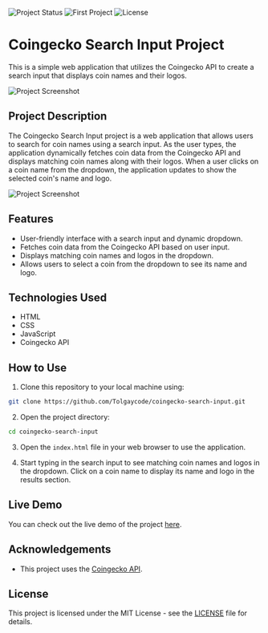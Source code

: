 ![Project Status](https://img.shields.io/badge/status-completed-brightgreen.svg)
![First Project](https://img.shields.io/badge/My%20First%20Project-Yes-brightgreen.svg)
![License](https://img.shields.io/badge/license-MIT-blue.svg)

# Coingecko Search Input Project

This is a simple web application that utilizes the Coingecko API to create a search input that displays coin names and their logos.

![Project Screenshot](https://img001.prntscr.com/file/img001/NWPIRrlDRGWXbLEbKR5l8g.png)

## Project Description

The Coingecko Search Input project is a web application that allows users to search for coin names using a search input. As the user types, the application dynamically fetches coin data from the Coingecko API and displays matching coin names along with their logos. When a user clicks on a coin name from the dropdown, the application updates to show the selected coin's name and logo.

![Project Screenshot](https://img001.prntscr.com/file/img001/CPRPHulBSd6wSbUeWtbsWg.png)

## Features

- User-friendly interface with a search input and dynamic dropdown.
- Fetches coin data from the Coingecko API based on user input.
- Displays matching coin names and logos in the dropdown.
- Allows users to select a coin from the dropdown to see its name and logo.

## Technologies Used

- HTML
- CSS
- JavaScript
- Coingecko API

## How to Use

1. Clone this repository to your local machine using:

```sh
git clone https://github.com/Tolgaycode/coingecko-search-input.git
```

2. Open the project directory:

```sh
cd coingecko-search-input
```

3. Open the `index.html` file in your web browser to use the application.

4. Start typing in the search input to see matching coin names and logos in the dropdown. Click on a coin name to display its name and logo in the results section.

## Live Demo

You can check out the live demo of the project [here](https://tolgaycode.github.io/coingecko-search-input-API/).

## Acknowledgements

- This project uses the [Coingecko API](https://www.coingecko.com/api/documentation).

## License

This project is licensed under the MIT License - see the [LICENSE](LICENSE) file for details.
